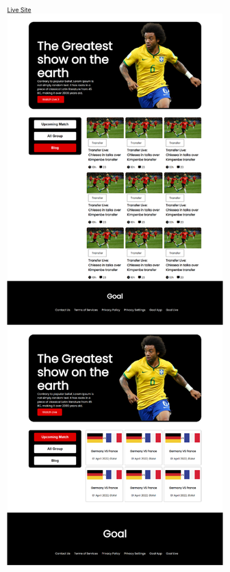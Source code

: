 [Live Site](https://xbayazid.github.io/world-cup/)
![](images/preview-1.png)
![](images/preview-2.png)
